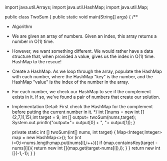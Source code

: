 import java.util.Arrays;
import java.util.HashMap;
import java.util.Map;

public class TwoSum {
public static void main(String[] args) {
/**
* Algorithm
* We are given an array of numbers. Given an index, this array returns a number in O(1) time.
* However, we want something different. We would rather have a data structure that, when provided a value, gives us the index in O(1) time. HashMap to the rescue!
* Create a HashMap. As we loop through the array, populate the HashMap with each number, where the HashMap "key" is the number, and the HashMap "value" is the index of the number in the array.
* For each number, we check our HashMap to see if the complement exists in it. If so, we've found a pair of numbers that create our solution.
* Implementation Detail: First check the HashMap for the complement before putting the current number in it.
*/
int []nums = new int []{2,7,11,15};int  target = 9;
int [] output= twoSum(nums,target);
System.out.println("output="+ output[0] + ", "+ output[1]);
}

    private static int [] twoSum(int[] nums, int target) {
        Map<Integer,Integer> map = new HashMap<>();
        for (int i=0;i<nums.length;map.put(nums[i],i++)){
            if (map.containsKey(target -nums[i])){
                return new int []{map.get(target-nums[i]),i};
            }
        }
        return new int []{-1,-1};
    }
}
